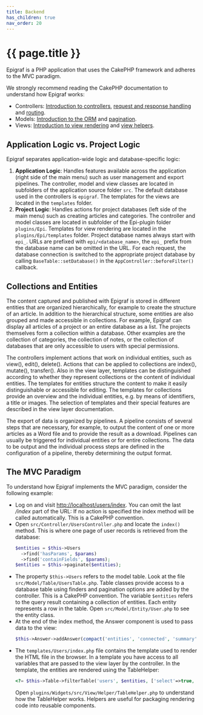 ```yaml
---
title: Backend
has_children: true
nav_order: 20
---
```


# {{ page.title }}

Epigraf is a PHP application that uses the CakePHP framework and adheres to the MVC paradigm.

We strongly recommend reading the CakePHP documentation to understand how Epigraf works:

- Controllers: [Introduction to controllers](https://book.cakephp.org/4/en/controllers.html), [request and response handling](https://book.cakephp.org/4/en/controllers/request-response.html) and [routing](https://book.cakephp.org/4/en/development/routing.html).
- Models: [Introduction to the ORM](https://book.cakephp.org/4/en/orm.html) and [pagination](https://book.cakephp.org/4/en/controllers/pagination.html).
- Views: [Introduction to view rendering](https://book.cakephp.org/4/en/views.html) and [view helpers](https://book.cakephp.org/4/en/views/helpers.html).


## Application Logic vs. Project Logic

Epigraf separates application-wide logic and database-specific logic:

1. **Application Logic**: Handles features available across the application (right side of the main menu)
   such as user management and export pipelines. The controller, model and view classes are located in subfolders of the application source folder `src`.
   The default database used in the controllers is `epigraf`. The templates for the views are located in the `templates` folder.
2. **Project Logic**: Handles actions for project databases (left side of the main menu)
   such as creating articles and categories. The controller and model classes are located in subfolder of the Epi-plugin folder `plugins/Epi`.
   Templates for view rendering are located in the `plugins/Epi/templates` folder.
   Project database names always start with `epi_`. URLs are prefixed with `epi/<database_name>`, the `epi_` prefix from the database name can be omitted in the URL.
   For each request, the database connection is switched to the appropriate project database by calling `BaseTable::setDatabase()` in
   the `AppController::beforeFilter()` callback.

## Collections and Entities

The content captured and published with Epigraf is stored in different entities that are
organized hierarchically, for example to create the structure of an article.
In addition to the hierarchical structure, some entities are also grouped and made accessible
in collections. For example, Epigraf can display all articles of a project or an entire
database as a list. The projects themselves form a collection within a database.
Other examples are the collection of categories, the collection of notes,
or the collection of databases that are only accessible to users with special permissions.

The controllers implement actions that work on individual entities, such as view(),
edit(), delete(). Actions that can be applied to collections are index(), mutate(), transfer().
Also in the view layer, templates can be distinguished according to whether they represent
collections or the content of individual entities.
The templates for entities structure the content to make it easily distinguishable
or accessible for editing. The templates for collections provide an overview
and the individual entities, e.g. by means of identifiers, a title or images.
The selection of templates and their special features are described in the view layer documentation.

The export of data is organized by pipelines. A pipeline consists of several steps
that are necessary, for example, to output the content of one or more articles
as a Word file and to provide the result as a download. Pipelines can usually be triggered
for individual entities or for entire collections.
The data to be output and the individual process steps are defined in the configuration
of a pipeline, thereby determining the output format.

## The MVC Paradigm

To understand how Epigraf implements the MVC paradigm, consider the following example:

- Log on and visit <http://localhost/users/index>.
  You can omit the last */index* part of the URL:
  If no action is specified the index method will be called automatically.
  This is a CakePHP convention.
- Open `src/Controller/UsersController.php` and locate the `index()` method.
  This is where one page of user records is retrieved from the database:
  ```php
  $entities = $this->Users
    ->find('hasParams', $params)
    ->find('containFields', $params);
  $entities = $this->paginate($entities);
  ```
- The property `$this->Users` refers to the model table.
  Look at the file `src/Model/Table/UsersTable.php`. Table classes provide access to a database table
  using finders and pagination options are added by the controller. This is a CakePHP convention.
  The variable `$entities` refers to the query result containing a collection of entities.
  Each entity represents a row in the table. Open `src/Model/Entity/User.php` to see the entity class.
- At the end of the index method, the Answer component is used to pass data to the view:
  ```php
  $this->Answer->addAnswer(compact('entities', 'connected', 'summary'));
  ```
- The `templates/Users/index.php` file contains the template used to render the HTML file in the browser.
  In a template you have access to all variables that are passed to the view layer by the controller.
  In the template, the entities are rendered using the TableHelper:
  ```php
  <?= $this->Table->filterTable('users', $entities, ['select'=>true, 'actions'=>['view'=>true]]) ?>
  ```
  Open `plugins/Widgets/src/View/Helper/TableHelper.php` to understand how the TableHelper works.
  Helpers are useful for packaging rendering code into reusable components.
